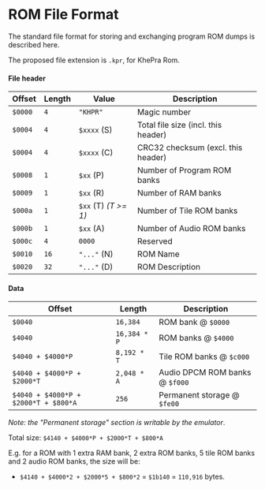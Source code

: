 ROM File Format
===============

The standard file format for storing and exchanging program ROM dumps is described
here.

The proposed file extension is `.kpr`, for KhePra Rom.

#### File header

| Offset | Length | Value | Description |
|--------|--------|-------|-------------|
| `$0000`|`4`     |`"KHPR"`| Magic number |
| `$0004`|`4`     | `$xxxx` (S) | Total file size (incl. this header) |
| `$0004`|`4`     | `$xxxx` (C) | CRC32 checksum (excl. this header) |
| `$0008`|`1`     | `$xx` (P) | Number of Program ROM banks |
| `$0009`|`1`     | `$xx` (R) | Number of RAM banks |
| `$000a`|`1`     | `$xx` (T) *(T >= 1)* | Number of Tile ROM banks |
| `$000b`|`1`     | `$xx` (A) | Number of Audio ROM banks |
| `$000c`|`4`     | `0000`  | Reserved |
| `$0010`|`16`    | `"..."` (N) | ROM Name |
| `$0020`|`32`    | `"..."` (D) | ROM Description |

#### Data

| Offset | Length | Description |
|--------|--------|-------------|
| `$0040`| `16,384`| ROM bank @ `$0000`|
| `$4040`| `16,384 * P`| ROM banks @ `$4000`|
| `$4040 + $4000*P`| `8,192 * T`| Tile ROM banks @ `$c000`|
| `$4040 + $4000*P + $2000*T`| `2,048 * A`| Audio DPCM ROM banks @ `$f000`|
| `$4040 + $4000*P + $2000*T + $800*A`| `256`| Permanent storage @ `$fe00`|

*Note: the "Permanent storage" section is writable by the emulator*.

Total size: `$4140 + $4000*P + $2000*T + $800*A`

E.g. for a ROM with 1 extra RAM bank, 2 extra ROM banks, 5 tile ROM banks and 2
audio ROM banks, the size will be:
* `$4140 + $4000*2 + $2000*5 + $800*2` = `$1b140` = `110,916` bytes.
